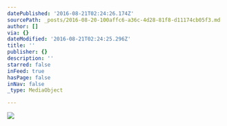 ```yaml
---
datePublished: '2016-08-21T02:24:26.174Z'
sourcePath: _posts/2016-08-20-100affc6-a36c-4d28-81f8-d11174cb05f3.md
author: []
via: {}
dateModified: '2016-08-21T02:24:25.296Z'
title: ''
publisher: {}
description: ''
starred: false
inFeed: true
hasPage: false
inNav: false
_type: MediaObject

---
```

![](https://the-grid-user-content.s3-us-west-2.amazonaws.com/3b36403c-b3c7-48ce-aab2-e5f928fad9fd.jpg)